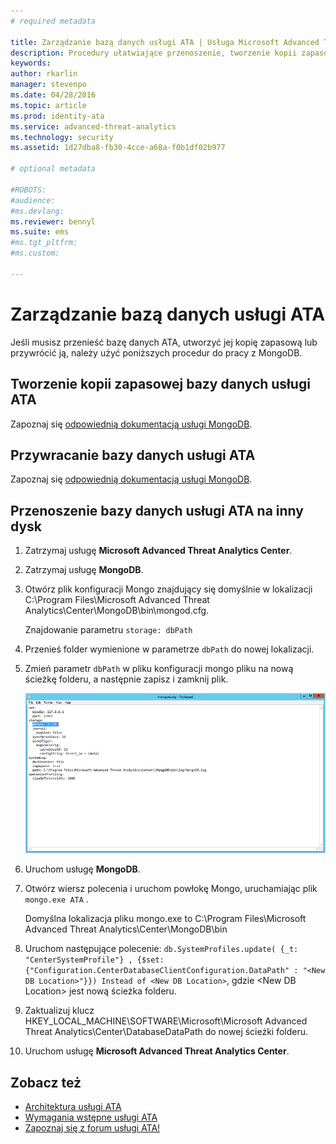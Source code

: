 ```yaml
---
# required metadata

title: Zarządzanie bazą danych usługi ATA | Usługa Microsoft Advanced Threat Analytics
description: Procedury ułatwiające przenoszenie, tworzenie kopii zapasowej lub przywracanie bazy danych usługi ATA.
keywords:
author: rkarlin
manager: stevenpo
ms.date: 04/28/2016
ms.topic: article
ms.prod: identity-ata
ms.service: advanced-threat-analytics
ms.technology: security
ms.assetid: 1d27dba8-fb30-4cce-a68a-f0b1df02b977

# optional metadata

#ROBOTS:
#audience:
#ms.devlang:
ms.reviewer: bennyl
ms.suite: ems
#ms.tgt_pltfrm:
#ms.custom:

---
```


# Zarządzanie bazą danych usługi ATA
Jeśli musisz przenieść bazę danych ATA, utworzyć jej kopię zapasową lub przywrócić ją, należy użyć poniższych procedur do pracy z MongoDB.

## Tworzenie kopii zapasowej bazy danych usługi ATA
Zapoznaj się [odpowiednią dokumentacją usługi MongoDB](http://docs.mongodb.org/manual/administration/backup/).

## Przywracanie bazy danych usługi ATA
Zapoznaj się [odpowiednią dokumentacją usługi MongoDB](http://docs.mongodb.org/manual/administration/backup/).

## Przenoszenie bazy danych usługi ATA na inny dysk

1.  Zatrzymaj usługę **Microsoft Advanced Threat Analytics Center**.

2.  Zatrzymaj usługę **MongoDB**.

3.  Otwórz plik konfiguracji Mongo znajdujący się domyślnie w lokalizacji C:\Program Files\Microsoft Advanced Threat Analytics\Center\MongoDB\bin\mongod.cfg.

    Znajdowanie parametru `storage: dbPath`

4.  Przenieś folder wymienione w parametrze `dbPath` do nowej lokalizacji.

5.  Zmień parametr `dbPath` w pliku konfiguracji mongo pliku na nową ścieżkę folderu, a następnie zapisz i zamknij plik.

    ![Modyfikowanie obrazu konfiguracji usługi MongoDB](media/ATA-mongoDB-moveDB.png)

6.  Uruchom usługę **MongoDB**.

7.  Otwórz wiersz polecenia i uruchom powłokę Mongo, uruchamiając plik `mongo.exe ATA` .

    Domyślna lokalizacja pliku mongo.exe to C:\Program Files\Microsoft Advanced Threat Analytics\Center\MongoDB\bin

8.  Uruchom następujące polecenie: `db.SystemProfiles.update( {_t: "CenterSystemProfile"} , {$set:{"Configuration.CenterDatabaseClientConfiguration.DataPath" : "<New DB Location>"}}) Instead of <New DB Location>`, gdzie &lt;New DB Location&gt; jest nową ścieżka folderu.

9.  Zaktualizuj klucz HKEY_LOCAL_MACHINE\SOFTWARE\Microsoft\Microsoft Advanced Threat Analytics\Center\DatabaseDataPath do nowej ścieżki folderu.

9. Uruchom usługę **Microsoft Advanced Threat Analytics Center**.

## Zobacz też
- [Architektura usługi ATA](/advanced-threat-analytics/plan-design/ata-architecture)
- [Wymagania wstępne usługi ATA](/advanced-threat-analytics/plan-design/ata-prerequisites)
- [Zapoznaj się z forum usługi ATA!](https://social.technet.microsoft.com/Forums/security/en-US/home?forum=mata)



<!--HONumber=May16_HO1-->


